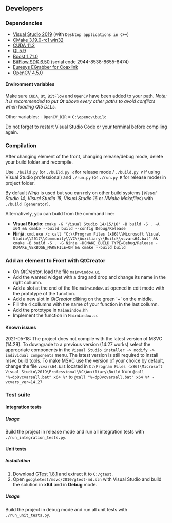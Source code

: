 ## Developers

### Dependencies

* [Visual Studio 2019](https://visualstudio.microsoft.com/fr/) (with `Desktop applications in C++`)
* [CMake 3.19.0-rc1 win32](https://github.com/Kitware/CMake/releases/tag/v3.19.0-rc1)
* [CUDA 11.2](https://developer.nvidia.com/cuda-downloads)
* [Qt 5.9](https://download.qt.io/archive/qt/5.9/)
* [Boost 1.71.0](https://boost.teeks99.com/bin/1.71.0/)
* [BitFlow SDK 6.50](http://www.bitflow.com/downloads/bfsdk640.zip) (serial code 2944-8538-8655-8474)
* [Euresys EGrabber for Coaxlink](https://euresys.com/en/Support/Download-area)
* [OpenCV 4.5.0](https://opencv.org/releases/)

#### Environment variables

Make sure `CUDA`, `Qt`, `BitFlow` and `OpenCV` have been added to your path. *Note: it is recommended to put Qt above every other paths to avoid conflicts when loading Qt5 DLLs.*

Other variables:
    - `OpenCV_DIR` = `C:\opencv\build`

Do not forget to restart Visual Studio Code or your terminal before compiling again.

### Compilation

After changing element of the front, changing release/debug mode, delete your build folder and recompile.

Use `./build.py` (or `./build.py R` for release mode / `./build.py P` if using Visual Studio professional) and `./run.py` (or `./run.py R` for release mode) in project folder.

By default *Ninja* is used but you can rely on other build systems (*Visual Studio 14*, *Visual Studio 15*, *Visual Studio 16* or *NMake Makefiles*) with `./build [generator]`.

Alternatively, you can build from the command line:
* **Visual Studio**: `cmake -G "Visual Studio 14/15/16" -B build -S . -A x64 && cmake --build build --config Debug/Release`
* **Ninja**: `cmd.exe /c call "C:\\Program Files (x86)\\Microsoft Visual Studio\\2017\\Community\\VC\\Auxiliary\\Build\\vcvars64.bat" && cmake -B build -S . -G Ninja -DCMAKE_BUILD_TYPE=Debug/Release -DCMAKE_VERBOSE_MAKEFILE=ON && cmake --build build`

### Add an element to Front with __QtCreator__

* On _QtCreator_, load the file `mainwindow.ui`
* Add the wanted widget with a drag and drop and change its name in the right collumn.
* Add a slot at the end of the file `mainwindow.ui` opened in edit mode with the prototype of the function.
* Add a new slot in _QtCreator_ cliking on the green '+' on the middle.
* Fill the 4 collumns with the name of your function in the last collumn.
* Add the prototype in `MainWindow.hh`
* Implement the function in `MainWindow.cc`


#### Known issues

2021-05-18: The project does not compile with the latest version of MSVC (14.29). To downgrade to a previous version (14.27 works) select the appropriate components in the `Visual Studio installer -> modify -> individual components` menu. The latest version is still required to install msvc build tools. To make MSVC use the version of your choice by default, change the file `vcvars64.bat` located in `C:\Program Files (x86)\Microsoft Visual Studio\2019\Professional\VC\Auxiliary\Build` from ``@call "%~dp0vcvarsall.bat" x64 %*`` to ``@call "%~dp0vcvarsall.bat" x64 %* -vcvars_ver=14.27``

### Test suite

#### Integration tests

##### Usage

Build the project in release mode and run all integration tests with `./run_integration_tests.py`.

#### Unit tests

##### Installation

1. Download [GTest 1.8.1](https://github.com/google/googletest/releases/tag/release-1.8.1) and extract it to `C:/gtest`.
2. Open `googletest/msvc/2010/gtest-md.sln` with Visual Studio and build the solution in **x64** and in **Debug** mode.

##### Usage

Build the project in debug mode and run all unit tests with `./run_unit_tests.py`.
